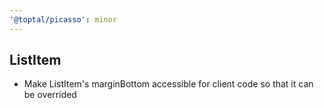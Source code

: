 ```yaml
---
'@toptal/picasso': minor
---
```


## ListItem 

- Make ListItem's marginBottom accessible for client code so that it can be overrided
